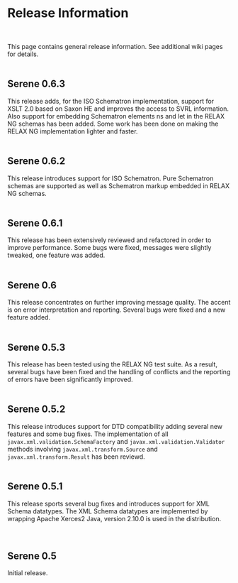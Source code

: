 # Release Information #
<br>

This page contains general release information. See additional wiki pages for details.<br>
<br>
<h2>Serene 0.6.3</h2>

This release adds, for the ISO Schematron implementation, support for XSLT 2.0 based on Saxon HE and improves the access to SVRL information. Also support for embedding Schematron elements ns and let in the RELAX NG schemas has been added. Some work has been done on making the RELAX NG implementation lighter and faster.<br>
<br>
<h2>Serene 0.6.2</h2>

This release introduces support for ISO Schematron. Pure Schematron schemas are supported as well as Schematron markup embedded in RELAX NG schemas.<br>
<br>
<h2>Serene 0.6.1</h2>

This release has been extensively reviewed and refactored in order to improve performance. Some bugs were fixed, messages were slightly tweaked, one feature was added.<br>
<br>
<h2>Serene 0.6</h2>

This release concentrates on further improving message quality. The accent is on error interpretation and reporting. Several bugs were fixed and a new feature added.<br>
<br>
<h2>Serene 0.5.3</h2>

This release has been tested using the RELAX NG test suite. As a result, several bugs have been fixed and the handling of conflicts and the reporting of errors have been significantly improved.<br>
<br>
<h2>Serene 0.5.2</h2>

This release introduces support for DTD compatibility adding several new features and some bug fixes. The implementation of all <code>javax.xml.validation.SchemaFactory</code> and <code>javax.xml.validation.Validator</code>  methods involving <code>javax.xml.transform.Source</code> and <code>javax.xml.transform.Result</code> has been reviewd.<br>
<br>
<h2>Serene 0.5.1</h2>

This release sports several bug fixes and introduces support for XML Schema datatypes. The XML Schema datatypes are implemented by wrapping Apache Xerces2 Java, version 2.10.0 is used in the distribution.<br>
<br>
<br>
<h2>Serene 0.5</h2>

Initial release.